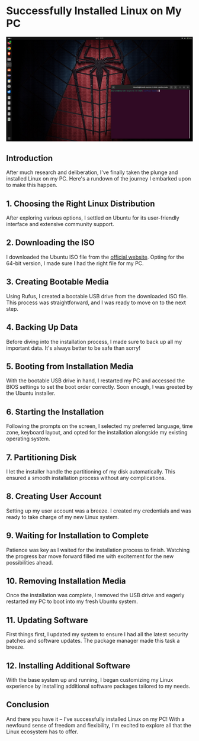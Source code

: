 # Successfully Installed Linux on My PC
![Ubuntu](linux.png)
## Introduction
After much research and deliberation, I've finally taken the plunge and installed Linux on my PC. Here's a rundown of the journey I embarked upon to make this happen.

## 1. Choosing the Right Linux Distribution
After exploring various options, I settled on Ubuntu for its user-friendly interface and extensive community support.

## 2. Downloading the ISO
I downloaded the Ubuntu ISO file from the [official website](https://ubuntu.com/). Opting for the 64-bit version, I made sure I had the right file for my PC.

## 3. Creating Bootable Media
Using Rufus, I created a bootable USB drive from the downloaded ISO file. This process was straightforward, and I was ready to move on to the next step.

## 4. Backing Up Data
Before diving into the installation process, I made sure to back up all my important data. It's always better to be safe than sorry!

## 5. Booting from Installation Media
With the bootable USB drive in hand, I restarted my PC and accessed the BIOS settings to set the boot order correctly. Soon enough, I was greeted by the Ubuntu installer.

## 6. Starting the Installation
Following the prompts on the screen, I selected my preferred language, time zone, keyboard layout, and opted for the installation alongside my existing operating system.

## 7. Partitioning Disk
I let the installer handle the partitioning of my disk automatically. This ensured a smooth installation process without any complications.

## 8. Creating User Account
Setting up my user account was a breeze. I created my credentials and was ready to take charge of my new Linux system.

## 9. Waiting for Installation to Complete
Patience was key as I waited for the installation process to finish. Watching the progress bar move forward filled me with excitement for the new possibilities ahead.

## 10. Removing Installation Media
Once the installation was complete, I removed the USB drive and eagerly restarted my PC to boot into my fresh Ubuntu system.

## 11. Updating Software
First things first, I updated my system to ensure I had all the latest security patches and software updates. The package manager made this task a breeze.

## 12. Installing Additional Software
With the base system up and running, I began customizing my Linux experience by installing additional software packages tailored to my needs.

## Conclusion
And there you have it – I've successfully installed Linux on my PC! With a newfound sense of freedom and flexibility, I'm excited to explore all that the Linux ecosystem has to offer.


